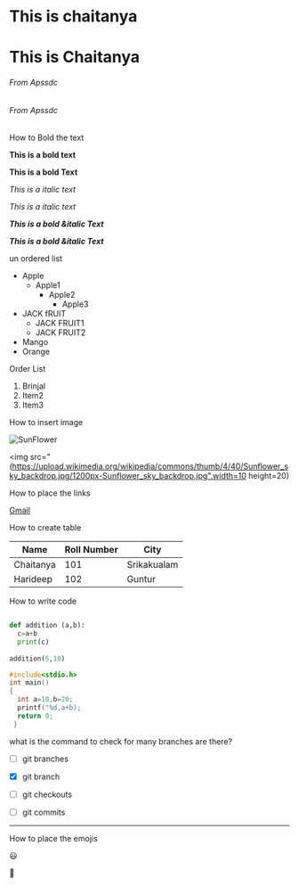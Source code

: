 
<h1>This is chaitanya</h1>

# This is Chaitanya

###### From Apssdc

<h6>From Apssdc</h6>

How to Bold the text

**This is a bold text**

<b>This is a bold Text</b>

*This is a italic text*

<i>This is a italic text</i>

***This is a bold &italic Text***

<b><i>This is a bold &italic Text</i></b>
  
  un ordered list
  
  - Apple
    - Apple1
      - Apple2
        - Apple3
   - JACK fRUIT
     - JACK FRUIT1
     - JACK FRUIT2
  - Mango
  - Orange
  
Order List

1. Brinjal
2. Item2
3. Item3

How to insert image

![SunFlower](https://upload.wikimedia.org/wikipedia/commons/thumb/4/40/Sunflower_sky_backdrop.jpg/1200px-Sunflower_sky_backdrop.jpg)

<img src="(https://upload.wikimedia.org/wikipedia/commons/thumb/4/40/Sunflower_sky_backdrop.jpg/1200px-Sunflower_sky_backdrop.jpg".width=10 height=20)
 

 How to place the links
 
 [Gmail](https://gmail.com/)
 
 
 How to create table
 
 Name|Roll Number|City
 ----|-----------|--------
 Chaitanya|101|Srikakualam
 Harideep|102|Guntur
 
 How to write code
 
 ```python
 
 def addition (a,b):
   c=a+b
   print(c)
   
addition(5,10)
```
```c
#include<stdio.h>
int main()
{
  int a=10,b=20;
  printf("%d,a+b);
  return 0;
 }
 ```
 
 what is the command to check for many branches are there?
 - [ ] git branches
 - [X] git branch
 - [ ] git checkouts
 - [ ] git commits
 
 
 -------------------
 
 How to place the emojis
 
 :smiley:
 
 :email:
 
 
 
 
